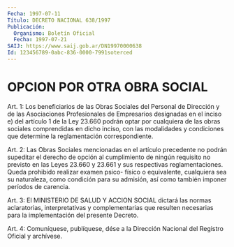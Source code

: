 ```yaml
---
Fecha: 1997-07-11
Título: DECRETO NACIONAL 638/1997
Publicación:
  Organismo: Boletín Oficial
  Fecha: 1997-07-21
SAIJ: https://www.saij.gob.ar/DN19970000638
Id: 123456789-0abc-836-0000-7991soterced
---
```

# OPCION POR OTRA OBRA SOCIAL

<a id="1"></a>
Art. 1: Los beneficiarios de las Obras Sociales del Personal de Dirección y de las Asociaciones Profesionales de Empresarios designadas en el inciso e) del artículo 1 de la Ley 23.660 podrán optar por cualquiera de las obras sociales comprendidas en dicho inciso, con las modalidades y condiciones que determine la reglamentación correspondiente.

<a id="2"></a>
Art. 2: Las Obras Sociales mencionadas en el artículo precedente no podrán supeditar el derecho de opción al cumplimiento de ningún requisito no previsto en las Leyes 23.660 y 23.661 y sus respectivas reglamentaciones. Queda prohibido realizar examen psico- físico o equivalente, cualquiera sea su naturaleza, como condición para su admisión, así como también imponer períodos de carencia.

<a id="3"></a>
Art. 3: El MINISTERIO DE SALUD Y ACCION SOCIAL dictará las normas aclaratorias, interpretativas y complementarias que resulten necesarias para la implementación del presente Decreto.

<a id="4"></a>
Art. 4: Comuníquese, publíquese, dése a la Dirección Nacional del Registro Oficial y archívese.